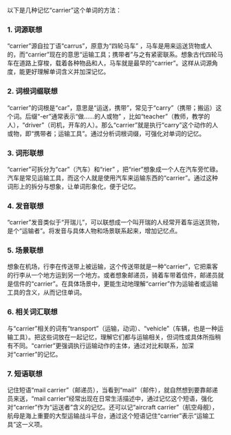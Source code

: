 以下是几种记忆“carrier”这个单词的方法：

### 1. 词源联想
“carrier”源自拉丁语“carrus”，原意为“四轮马车” ，马车是用来运送货物或人的，而“carrier”现在的意思“运输工具；携带者”与之有紧密联系。想象古代四轮马车在道路上穿梭，载着各种物品和人，马车就是最早的“carrier”。这样从词源角度，能更好理解单词含义并加深记忆。

### 2. 词根词缀联想
“carrier”的词根是“car”，意思是“运送，携带”，常见于“carry”（携带；搬运）这个词。后缀“-er”通常表示“做……的人或物” ，比如“teacher”（教师，教学的人），“driver”（司机，开车的人）。那么“carrier”就是执行“carry”这个动作的人或物，即“携带者；运输工具”。通过分析词根词缀，可强化对单词的记忆。

### 3. 词形联想
“carrier”可拆分为“car”（汽车）和“rier” ，把“rier”想象成一个人在汽车旁忙碌。汽车是常见运输工具，而这个人就是使用汽车来运输东西的“carrier”。通过这种词形上的拆分与想象，让单词形象化，便于记忆。

### 4. 发音联想
“carrier”发音类似于“开瑞儿”，可以联想成一个叫开瑞的人经常开着车运送货物，是个“运输者”。将发音与具体人物和场景联系起来，增加记忆点。

### 5. 场景联想
想象在机场，行李在传送带上被运输，这个传送带就是一种“carrier”，它把乘客的行李从一个地方运到另一个地方。或者想象邮递员，骑着车带着信件，邮递员就是信件的“carrier”。在具体场景中，更能生动地理解“carrier”作为运输者或运输工具的含义，从而记住单词。

### 6. 相关词汇联想
与“carrier”相关的词有“transport”（运输，动词）、“vehicle”（车辆，也是一种运输工具）。把这些词放在一起记忆，理解它们都与运输相关，但词性或具体所指稍有不同。“carrier”更强调执行运输动作的主体，通过对比和联系，加深对“carrier”的记忆。

### 7. 短语联想
记住短语“mail carrier”（邮递员），当看到“mail”（邮件），就自然想到要靠邮递员来送，“mail carrier”经常出现在日常生活描述中，通过记忆这个短语，强化对“carrier”作为“运送者”含义的记忆。还可以记“aircraft carrier”（航空母舰），航母是海上重要的大型运输战斗平台，通过这个短语记住“carrier”表示“运输工具”这一义项。 